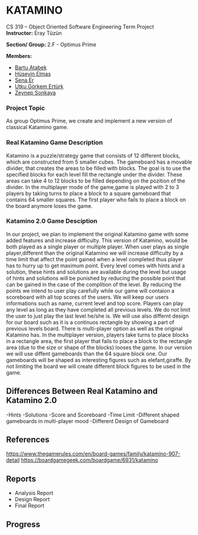 # KATAMINO

CS 319 – Object Oriented Software Engineering Term Project  
**Instructor:**  Eray Tüzün

**Section/ Group:** 2.F - Optimus Prime

**Members:**
-   [Bartu Atabek](https://github.com/bartuatabek)
-   [Hüseyin Elmas](https://github.com/HuseyinOrkun)
-   [Sena Er](https://github.com/valkyrie7)  
-   [Utku Görkem Ertürk](https://github.com/utgoer)
-   [Zeynep Sonkaya](https://github.com/zeynnnnn)

### Project Topic
As group Optimus Prime, we create and implement a new version of classical Katamino game. 

### Real Katamino Game Description
Katamino is a puzzle/strategy game that consists of 12 different blocks, which are constructed from 5 smaller cubes. The gameboard has a movable divider, that creates the areas to be filled with blocks. The goal is to use the specified blocks for each level fill the rectangle under the divider. These areas can take 4 to 12 blocks to be filled depending on the pozition of the divider.
In the multiplayer mode of the game,game is played with 2 to 3 players by taking turns to place a block to a square gameboard that contains 64 smaller squares. The first player who fails to place a block on the board anymore loses the game.
 
 
 ### Katamino 2.0 Game Desciption
 In our project, we plan to implement the original Katamino game with some added features and increase difficulty. This version of Katamino, would be both played as a single player or multiple player. When user plays as single player,different than the original Katamino we will increase difficulty by a time limit that affect the point gained when a level completed thus player has to hurry up to get maximum point. Every level comes with hints and a solution, these hints and solutions are available during the level but usage of hints and solutions will be punished by reducing the possible point that can be gained in the case of the complition of the level. By reducing the points we intend to user play carefully while our game will contaion a scoreboard with all top scores of the users. We will keep our users informations such as name, current level and top score. Players can play any level as long as they have completed all previous levels. We do not limit the user to just play the last level he/she is. We will use also differnt design for our board such as it is a continuos rectangle by showing a part of previous levels board.
There is multi-player option as well as the original Katamino has. In the multiplayer version, players take turns to place blocks in a rectangle area, the first player that fails to place a block to the rectangle area (due to the size or shape of the blocks) looses the game. In our version we will use diffent gameboards than the 64 square block one. Our gameboards will be shaped as interesting figures such as elefant,giraffe. By not limiting the board we will create different block figures to be used in the game.

## Differences Between Real Katamino and Katamino 2.0
  -Hints
  -Solutions
  -Score and Scoreboard
  -Time Limit
  -Different shaped gameboards in multi-player mood
  -Different Design of Gameboard
  

## References
https://www.thegamerules.com/en/board-games/family/katamino-907-detail
https://boardgamegeek.com/boardgame/6931/katamino

## Reports
 - Analysis Report
 - Design Report
 - Final Report

## Progress

